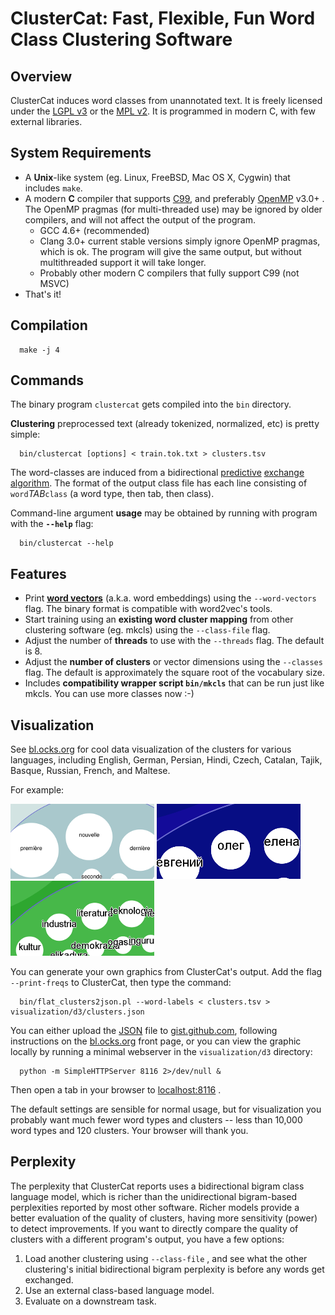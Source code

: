 
# ClusterCat: Fast, Flexible, Fun Word Class Clustering Software


## Overview

ClusterCat induces word classes from unannotated text.
It is freely licensed under the [LGPL v3][lgpl3] or the [MPL v2][mpl2].
It is programmed in modern C, with few external libraries.

## System Requirements
- A **Unix**-like system (eg. Linux, FreeBSD, Mac OS X, Cygwin) that includes `make`.
- A modern **C** compiler that supports [C99][], and preferably [OpenMP][] v3.0+ .
  The OpenMP pragmas (for multi-threaded use) may be ignored by older compilers, and will not affect the output of the program.
  - GCC 4.6+ (recommended)
  - Clang 3.0+  current stable versions simply ignore OpenMP pragmas, which is ok. The program will give the same output, but without multithreaded support it will take longer.
  - Probably other modern C compilers that fully support C99 (not MSVC)
- That's it!

## Compilation
      make -j 4

## Commands
The binary program `clustercat` gets compiled into the `bin` directory.

**Clustering** preprocessed text (already tokenized, normalized, etc) is pretty simple:

      bin/clustercat [options] < train.tok.txt > clusters.tsv

The word-classes are induced from a bidirectional [predictive][] [exchange algorithm][].
The format of the output class file has each line consisting of `word`*TAB*`class` (a word type, then tab, then class).

Command-line argument **usage** may be obtained by running with program with the **`--help`** flag:

      bin/clustercat --help

## Features
- Print **[word vectors][]** (a.k.a. word embeddings) using the `--word-vectors` flag.  The binary format is compatible with word2vec's tools.
- Start training using an **existing word cluster mapping** from other clustering software (eg. mkcls) using the `--class-file` flag.
- Adjust the number of **threads** to use with the `--threads` flag.  The default is 8.
- Adjust the **number of clusters** or vector dimensions using the `--classes` flag. The default is approximately the square root of the vocabulary size.
- Includes **compatibility wrapper script ` bin/mkcls `** that can be run just like mkcls.  You can use more classes now :-)

## Visualization
See [bl.ocks.org][] for cool data visualization of the clusters for various languages, including English, German, Persian, Hindi, Czech, Catalan, Tajik, Basque, Russian, French, and Maltese.

For example:

 ![French Clustering Thumbnail](visualization/d3/french_cluster_thumbnail.png)
 ![Russian Clustering Thumbnail](visualization/d3/russian_cluster_thumbnail.png)
 ![Basque Clustering Thumbnail](visualization/d3/basque_cluster_thumbnail.png)

You can generate your own graphics from ClusterCat's output.
Add the flag  `--print-freqs`  to ClusterCat, then type the command:

      bin/flat_clusters2json.pl --word-labels < clusters.tsv > visualization/d3/clusters.json

You can either upload the [JSON][] file to [gist.github.com][], following instructions on the [bl.ocks.org](http://bl.ocks.org) front page, or you can view the graphic locally by running a minimal webserver in the `visualization/d3` directory:

      python -m SimpleHTTPServer 8116 2>/dev/null &

Then open a tab in your browser to [localhost:8116](http://localhost:8116) .

The default settings are sensible for normal usage, but for visualization you probably want much fewer word types and clusters -- less than 10,000 word types and 120 clusters.
Your browser will thank you.

## Perplexity
The perplexity that ClusterCat reports uses a bidirectional bigram class language model, which is richer than the unidirectional bigram-based perplexities reported by most other software.
Richer models provide a better evaluation of the quality of clusters, having more sensitivity (power) to detect improvements.
If you want to directly compare the quality of clusters with a different program's output, you have a few options:

1. Load another clustering using `--class-file` , and see what the other clustering's initial bidirectional bigram perplexity is before any words get exchanged.
2. Use an external class-based language model.
3. Evaluate on a downstream task.



[lgpl3]: https://www.gnu.org/copyleft/lesser.html
[mpl2]: https://www.mozilla.org/MPL/2.0
[c99]: https://en.wikipedia.org/wiki/C99
[openmp]: https://en.wikipedia.org/wiki/OpenMP
[predictive]: https://www.aclweb.org/anthology/P/P08/P08-1086.pdf
[exchange algorithm]: http://citeseerx.ist.psu.edu/viewdoc/summary?doi=10.1.1.53.2354
[word vectors]: https://en.wikipedia.org/wiki/Word_embedding
[bl.ocks.org]: http://bl.ocks.org/jonsafari
[JSON]: https://en.wikipedia.org/wiki/JSON
[gist.github.com]: https://gist.github.com
